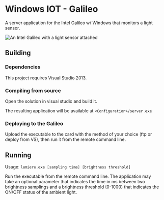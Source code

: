 # Windows IOT - Galileo

A server application for the Intel Galileo w/ Windows
that monitors a light sensor.

![An Intel Galileo with a light sensor attached][galileo]

## Building

### Dependencies

This project requires Visual Studio 2013.

### Compiling from source

Open the solution in visual studio and build it.

The resulting application will be available at `<Configuration>/server.exe`

### Deploying to the Galileo

Upload the executable to the card with the method of your choice (ftp or deploy from VS), then
run it from the remote command line.

## Running

Usage: `lumiere.exe [sampling time] [brightness threshold]`

Run the executable from the remote command line. The application may take
an optional parameter that indicates the time in ms between two brightness
samplings and a brightness threshold (0-1000) that indicates the ON/OFF
status of the ambient light.

[galileo]: https://cdn.sparkfun.com/assets/learn_tutorials/2/7/5/Galileo-SIK-circuit_06.jpg
